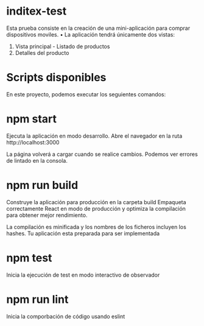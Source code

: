 # inditex-test

Esta prueba consiste en la creación de una mini-aplicación para comprar dispositivos moviles.
• La aplicación tendrá únicamente dos vistas:
1. Vista principal - Listado de productos
2. Detalles del producto
# Scripts disponibles
En este proyecto, podemos executar los seguientes comandos:

# npm start
Ejecuta la aplicación en modo desarrollo. Abre el navegador en la ruta http://localhost:3000

La página volverá a cargar cuando se realice cambios. Podemos ver errores de lintado en la consola.

# npm run build
Construye la aplicación para producción en la carpeta build Empaqueta correctamente React en modo de producción y optimiza la compilación para obtener mejor rendimiento.

La compilación es minificada y los nombres de los ficheros incluyen los hashes. Tu aplicación esta preparada para ser implementada

# npm test
Inicia la ejecución de test en modo interactivo de observador

# npm run lint
Inicia la comporbación de código usando eslint
